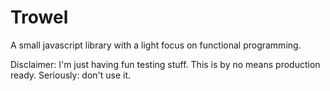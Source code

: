 Trowel
======

A small javascript library with a light focus on functional programming.

Disclaimer: I'm just having fun testing stuff. This is by no means production ready. Seriously: don't use it.

